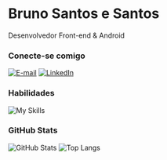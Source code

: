 # Bruno Santos e Santos
Desenvolvedor Front-end & Android

### Conecte-se comigo
[![E-mail](https://img.shields.io/badge/-Email-000?style=for-the-badge&logo=gmail)](mailto:bp.santosesantos@gmail.com)
[![LinkedIn](https://img.shields.io/badge/-LinkedIn-000?style=for-the-badge&logo=linkedin&logoColor=30A3DC)](https://www.linkedin.com/in/santosesantos/)

### Habilidades
![My Skills](https://skillicons.dev/icons?i=ts,js,html,css,java,kotlin,python,nodejs,nextjs,react,firebase,git&theme=dark)

### GitHub Stats
![GitHub Stats](https://github-readme-stats.vercel.app/api?username=santosesantos&theme=gotham&bg_color=00000000&show_icons=true&border_color=006D5B)
![Top Langs](https://github-readme-stats.vercel.app/api/top-langs/?username=santosesantos&theme=gotham&bg_color=00000000&border_color=006D5B&layout=compact)
